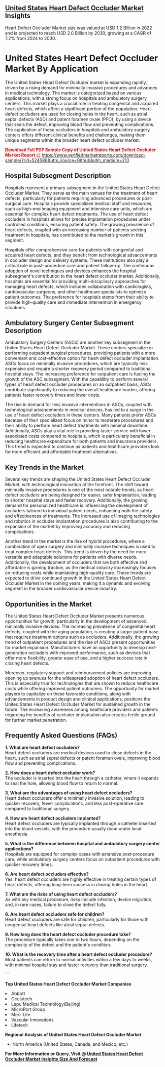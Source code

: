 <h2><a href="https://www.verifiedmarketreports.com/download-sample/?rid=524586&amp;utm_source=Github&amp;utm_medium=210" target="_blank">United States Heart Defect Occluder Market</a> Insights</h2><p>Heart Defect Occluder Market size was valued at USD 1.2 Billion in 2022 and is projected to reach USD 2.0 Billion by 2030, growing at a CAGR of 7.2% from 2024 to 2030.</p><p><h1>United States Heart Defect Occluder Market By Application</h1><p>The United States Heart Defect Occluder market is expanding rapidly, driven by a rising demand for minimally invasive procedures and advances in medical technology. The market is categorized based on various applications, with a strong focus on hospitals and ambulatory surgery centers. This market plays a crucial role in treating congenital and acquired heart defects, which affect a significant portion of the population. Heart defect occluders are used for closing holes in the heart, such as atrial septal defects (ASD) and patent foramen ovale (PFO), by using a device that seals the defect, improving blood flow and preventing complications. The application of these occluders in hospitals and ambulatory surgery centers offers different clinical benefits and challenges, making them unique segments within the broader heart defect occluder market.<p><span class=""><span style="color: #ff0000;"><strong>Download Full PDF Sample Copy of United States Heart Defect Occluder Market Report</strong> @ </span><a href="https://www.verifiedmarketreports.com/download-sample/?rid=524586&amp;utm_source=Github&amp;utm_medium=210" target="_blank">https://www.verifiedmarketreports.com/download-sample/?rid=524586&amp;utm_source=Github&amp;utm_medium=210</a></span></p></p><h2>Hospital Subsegment Description</h2><p>Hospitals represent a primary subsegment in the United States Heart Defect Occluder Market. They serve as the main venues for the treatment of heart defects, particularly for patients requiring advanced procedures or post-surgical care. Hospitals provide specialized medical staff and resources, such as high-end imaging equipment and intensive care units, which are essential for complex heart defect treatments. The use of heart defect occluders in hospitals allows for precise implantation procedures under controlled conditions, ensuring patient safety. The growing prevalence of heart defects, coupled with an increasing number of patients seeking treatment in hospitals, has contributed to the market’s growth in this segment.</p><p>Hospitals offer comprehensive care for patients with congenital and acquired heart defects, and they benefit from technological advancements in occluder design and delivery systems. These institutions also play a critical role in post-procedure care and patient follow-up. The continuous adoption of novel techniques and devices enhances the hospital subsegment's contribution to the heart defect occluder market. Additionally, hospitals are essential for providing multi-disciplinary approaches for managing heart defects, which includes collaboration with cardiologists, cardiovascular surgeons, and other healthcare specialists to optimize patient outcomes. The preference for hospitals stems from their ability to provide high-quality care and immediate intervention in emergency situations.</p><h2>Ambulatory Surgery Center Subsegment Description</h2><p>Ambulatory Surgery Centers (ASCs) are another key subsegment in the United States Heart Defect Occluder Market. These centers specialize in performing outpatient surgical procedures, providing patients with a more convenient and cost-effective option for heart defect occluder implantation. ASCs focus on minimally invasive procedures, which are typically less expensive and require a shorter recovery period compared to traditional hospital stays. The increasing preference for outpatient care is fueling the growth of the ASC subsegment. With the capability to perform several types of heart defect occluder procedures on an outpatient basis, ASCs contribute significantly to reducing the overall healthcare burden, offering patients faster recovery times and lower costs.</p><p>The rise in demand for less invasive interventions in ASCs, coupled with technological advancements in medical devices, has led to a surge in the use of heart defect occluders in these centers. Many patients prefer ASCs because of their specialized focus on minor to moderate procedures and their ability to perform heart defect treatments with minimal downtime. Additionally, ASCs play a vital role in providing faster service with lower associated costs compared to hospitals, which is particularly beneficial in reducing healthcare expenditure for both patients and insurance providers. This trend is expected to continue as patients and healthcare providers look for more efficient and affordable treatment alternatives.</p><h2>Key Trends in the Market</h2><p>Several key trends are shaping the United States Heart Defect Occluder Market, with technological innovation at the forefront. The shift toward minimally invasive procedures is one of the most notable trends, as heart defect occluders are being designed for easier, safer implantation, leading to shorter hospital stays and faster recovery. Additionally, the growing demand for personalized healthcare is influencing the development of occluders tailored to individual patient needs, enhancing both the safety and effectiveness of treatments. The increased use of imaging technologies and robotics in occluder implantation procedures is also contributing to the expansion of the market by improving accuracy and reducing complications.</p><p>Another trend in the market is the rise of hybrid procedures, where a combination of open surgery and minimally invasive techniques is used to treat complex heart defects. This trend is driven by the need for more versatile and adaptable solutions for patients with diverse needs. Additionally, the development of occluders that are both effective and affordable is gaining traction, as the medical industry increasingly focuses on reducing costs while maintaining high-quality care. These trends are expected to drive continued growth in the United States Heart Defect Occluder Market in the coming years, making it a dynamic and evolving segment in the broader cardiovascular device industry.</p><h2>Opportunities in the Market</h2><p>The United States Heart Defect Occluder Market presents numerous opportunities for growth, particularly in the development of advanced, minimally invasive devices. The increasing prevalence of congenital heart defects, coupled with the aging population, is creating a larger patient base that requires treatment options such as occluders. Additionally, the growing trend of outpatient procedures and the rise of ASCs present opportunities for market expansion. Manufacturers have an opportunity to develop next-generation occluders with improved performance, such as devices that offer more flexibility, greater ease of use, and a higher success rate in closing heart defects.</p><p>Moreover, regulatory support and reimbursement policies are improving, opening up avenues for the widespread adoption of heart defect occluders. This is especially true for technologies that are shown to reduce healthcare costs while offering improved patient outcomes. The opportunity for market players to capitalize on these favorable conditions, along with advancements in product design and clinical applications, positions the United States Heart Defect Occluder Market for sustained growth in the future. The increasing awareness among healthcare providers and patients regarding the benefits of occluder implantation also creates fertile ground for further market penetration.</p><h2>Frequently Asked Questions (FAQs)</h2><p><strong>1. What are heart defect occluders?</strong><br>Heart defect occluders are medical devices used to close defects in the heart, such as atrial septal defects or patent foramen ovale, improving blood flow and preventing complications.</p><p><strong>2. How does a heart defect occluder work?</strong><br>The occluder is inserted into the heart through a catheter, where it expands to seal the hole, allowing blood flow to return to normal.</p><p><strong>3. What are the advantages of using heart defect occluders?</strong><br>Heart defect occluders offer a minimally invasive solution, leading to quicker recovery, fewer complications, and less post-operative care compared to traditional surgery.</p><p><strong>4. How are heart defect occluders implanted?</strong><br>Heart defect occluders are typically implanted through a catheter inserted into the blood vessels, with the procedure usually done under local anesthesia.</p><p><strong>5. What is the difference between hospital and ambulatory surgery center applications?</strong><br>Hospitals are equipped for complex cases with extensive post-procedure care, while ambulatory surgery centers focus on outpatient procedures with quicker recovery times.</p><p><strong>6. Are heart defect occluders effective?</strong><br>Yes, heart defect occluders are highly effective in treating certain types of heart defects, offering long-term success in closing holes in the heart.</p><p><strong>7. What are the risks of using heart defect occluders?</strong><br>As with any medical procedure, risks include infection, device migration, and, in rare cases, failure to close the defect fully.</p><p><strong>8. Are heart defect occluders safe for children?</strong><br>Heart defect occluders are safe for children, particularly for those with congenital heart defects like atrial septal defects.</p><p><strong>9. How long does the heart defect occluder procedure take?</strong><br>The procedure typically takes one to two hours, depending on the complexity of the defect and the patient's condition.</p><p><strong>10. What is the recovery time after a heart defect occluder procedure?</strong><br>Most patients can return to normal activities within a few days to weeks, with minimal hospital stay and faster recovery than traditional surgery.</p>```</p><p><strong>Top United States Heart Defect Occluder Market Companies</strong></p><div data-test-id=""><p><li>Abbott</li><li> Occlutech</li><li> Lepu Medical Technology(Beijing)</li><li> MicroPort Group</li><li> Meril Life</li><li> Vascular Innovations</li><li> Lifetech</li></p><div><strong>Regional Analysis of&nbsp;United States Heart Defect Occluder Market</strong></div><ul><li dir="ltr"><p dir="ltr">North America&nbsp;(United States, Canada, and Mexico, etc.)</p></li></ul><p><strong>For More Information or Query, Visit @&nbsp;</strong><strong><a href="https://www.verifiedmarketreports.com/product/heart-defect-occluder-market/?utm_source=Github&amp;utm_medium=210" target="_blank">United States Heart Defect Occluder Market Insights Size And Forecast</a></strong></p></div>
